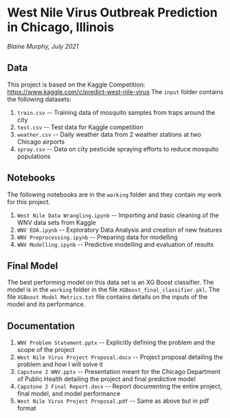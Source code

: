 # West Nile Virus Outbreak Prediction in Chicago, Illinois
_Blaine Murphy, July 2021_

## Data
This project is based on the Kaggle Competition: https://www.kaggle.com/c/predict-west-nile-virus
The `input` folder contains the following datasets:
1. `train.csv` -- Training data of mosquito samples from traps around the city
1. `test.csv` -- Test data for Kaggle competition
1. `weather.csv` -- Daily weather data from 2 weather stations at two Chicago airports
1. `spray.csv` -- Data on city pesticide spraying efforts to reduce mosquito populations

## Notebooks
The following notebooks are in the `working` folder and they contain my work for this project.
1. `West Nile Data Wrangling.ipynb` -- Importing and basic cleaning of the WNV data sets from Kaggle
1. `WNV EDA.ipynb` -- Exploratory Data Analysis and creation of new features
1. `WNV Preprocessing.ipynb` -- Preparing data for modelling
1. `WNV Modelling.ipynb` -- Predictive modelling and evaluation of results

## Final Model
The best performing model on this data set is an XG Boost classifier.  The model is in the `working` folder in the file `XGBoost_final_classifier.pkl`. The file `XGBoost Model Metrics.txt` file contains details on the inputs of the model and its performance.  

## Documentation 
1. `WNV Problem Statement.pptx` -- Explicitly defining the problem and the scope of the project
1. `West Nile Virus Project Proposal.docx` -- Project proposal detailing the problem and how I will solve it
1. `Capstone 2 WNV.pptx` -- Presentation meant for the Chicago Department of Public Health detailing the project and final predictive model
1. `Capstone 2 Final Report.docx` -- Report documenting the entire project, final model, and model performance
1. `West Nile Virus Project Proposal.pdf` -- Same as above but in pdf format



